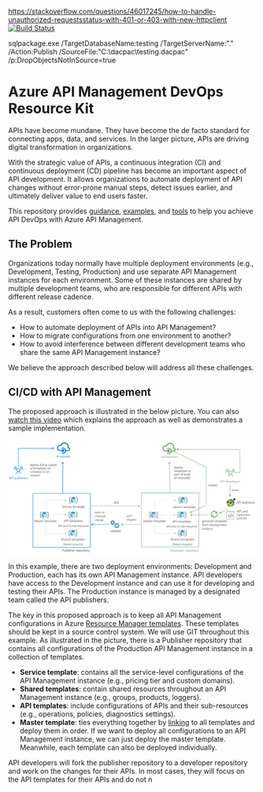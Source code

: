 https://stackoverflow.com/questions/46017245/how-to-handle-unauthorized-requestsstatus-with-401-or-403-with-new-httpclient
[![Build Status](https://dev.azure.com/apim-devops/ARM-template-generator/_apis/build/status/Master%20-%20Quality%20Gate?branchName=master)](https://dev.azure.com/apim-devops/ARM-template-generator/_build/latest?definitionId=1?branchName=master)

sqlpackage.exe /TargetDatabaseName:testing /TargetServerName:"." /Action:Publish /SourceFile:"C:\dacpac\testing.dacpac" /p:DropObjectsNotInSource=true
# Azure API Management DevOps Resource Kit

APIs have become mundane. They have become the de facto standard for connecting apps, data, and services. In the larger picture, APIs are driving digital transformation in organizations.

With the strategic value of APIs, a continuous integration (CI) and continuous deployment (CD) pipeline has become an important aspect of API development. It allows organizations to automate deployment of API changes without error-prone manual steps, detect issues earlier, and ultimately deliver value to end users faster.

This repository provides [guidance](./README.md), [examples](./example/), and [tools](./src/APIM_ARMTemplate/README.md) to help you achieve API DevOps with Azure API Management.

## The Problem

Organizations today normally have multiple deployment environments (e.g., Development, Testing, Production) and use separate API Management instances for each environment. Some of these instances are shared by multiple development teams, who are responsible for different APIs with different release cadence.

As a result, customers often come to us with the following challenges:

* How to automate deployment of APIs into API Management?
* How to migrate configurations from one environment to another?
* How to avoid interference between different development teams who share the same API Management instance?

We believe the approach described below will address all these challenges.

## CI/CD with API Management

The proposed approach is illustrated in the below picture. You can also [watch this video](https://www.youtube.com/watch?v=4Sp2Qvmg6j8) which explains the approach as well as demonstrates a sample implementation. 

![alt](APIM-DevOps.png)

In this example, there are two deployment environments: Development and Production, each has its own API Management instance. API developers have access to the Development instance and can use it for developing and testing their APIs. The Production instance is managed by a designated team called the API publishers.

The key in this proposed approach is to keep all API Management configurations in Azure [Resource Manager templates](https://docs.microsoft.com/azure/azure-resource-manager/resource-group-authoring-templates). These templates should be kept in a source control system. We will use GIT throughout this example. As illustrated in the picture, there is a Publisher repository that contains all configurations of the Production API Management instance in a collection of templates.

* **Service template**: contains all the service-level configurations of the API Management instance (e.g., pricing tier and custom domains). 
* **Shared templates**: contain shared resources throughout an API Management instance (e.g., groups, products, loggers). 
* **API templates**: include configurations of APIs and their sub-resources (e.g., operations, policies, diagnostics settings). 
* **Master template**: ties everything together by [linking](https://docs.microsoft.com/en-us/azure/azure-resource-manager/resource-group-linked-templates) to all templates and deploy them in order. If we want to deploy all configurations to an API Management instance, we can just deploy the master template. Meanwhile, each template can also be deployed individually.

API developers will fork the publisher repository to a developer repository and work on the changes for their APIs. In most cases, they will focus on the API templates for their APIs and do not n
